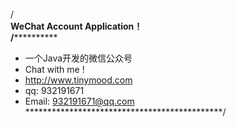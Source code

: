 /************************************<br>
WeChat Account Application！</br>
/**********************************************
 * 一个Java开发的微信公众号
 *	Chat with me !
 *	http://www.tinymood.com
 *	qq: 932191671
 *	Email: 932191671@qq.com    
 *********************************************/
